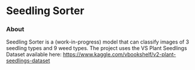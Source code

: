 # Seedling Sorter
### About
Seedling Sorter is a (work-in-progress) model that can classify images of 3 seedling types and 9 weed types. The project uses the VS Plant Seedlings Dataset available here: https://www.kaggle.com/vbookshelf/v2-plant-seedlings-dataset
